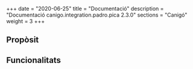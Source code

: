 +++
date        = "2020-06-25"
title       = "Documentació"
description = "Documentació canigo.integration.padro.pica 2.3.0"
sections    = "Canigó"
weight      = 3
+++

## Propòsit



## Funcionalitats

